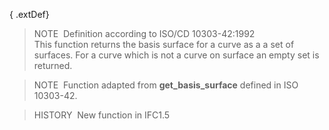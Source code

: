 ﻿{ .extDef}
> NOTE&nbsp; Definition according to ISO/CD 10303-42:1992  
> This function returns the basis surface for a curve as a a set of surfaces. For a curve which is not a curve on surface an empty set is returned.

> NOTE&nbsp; Function adapted from **get_basis_surface** defined in ISO 10303-42.

> HISTORY&nbsp; New function in IFC1.5